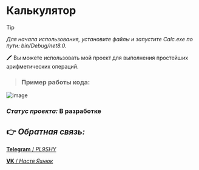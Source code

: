 # **Калькулятор**

> [!TIP]
> *Для начала использования, установите файлы и запустите Calc.exe по пути: bin/Debug/net8.0.* 

  :crayon: Вы можете использовать мой проект для выполнения простейших арифметических операций.

> ### **Пример работы кода:** 
![image](https://github.com/pl9shy/calculator/assets/157023698/dd4dc6db-3807-45ca-9e08-41128b64e0eb)
  
### *Статус проекта:* В разработке

## :point_right: *Обратная связь:*

[**Telegram** / *PL9SHY*](https://t.me/pl9shy)

[**VK** / *Настя Яхнюк*](https://vk.com/nyakhnyuk)
